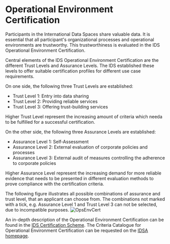 # Operational Environment Certification

Participants in the International Data Spaces share valuable data. It is essential that all participant's organizational processes and operational environments are trustworthy. This trustworthiness is evaluated in the IDS Operational Environment Certification.


Central elements of the IDS Operational Environment Certification are the different Trust Levels and Assurance Levels. The IDS established these levels to offer suitable certification profiles for different use case requirements.

On one side, the following three Trust Levels are established: 
+ Trust Level 1: Entry into data sharing
+ Trust Level 2: Providing reliable services
+ Trust Level 3: Offering trust-building services

Higher Trust Level represent the increasing amount of criteria which needa to be fulfilled for a successful certification.

On the other side, the following three Assurance Levels are established:
+ Assurance Level 1: Self-Assessment
+ Assurance Level 2: External evaluation of corporate policies and processes
+ Assurance Level 3: External audit of measures controlling the adherence to corporate policies

Higher Assurance Level represent the increasing demand for more reliable evidence that needs to be presented in different evaluation methods to prove compliance with the certification criteria. 

The following figure illustrates all possible combinations of assurance and trust level, that an applicant can choose from. The combinations not marked with a tick, e.g. Assurance Level 1 and Trust Level 3 can not be selected, due to incompatible purposes.
![OpsEnvCert](https://user-images.githubusercontent.com/99336504/156227413-097fcdca-c496-40f1-a39b-a87deb3095e0.png)

An in-depth description of the Operational Environment Certification can be found in the [IDS Certification Scheme](./CertificationScheme). The Criteria Catalogue for Operational Environment Certification can be requested on the [IDSA homepage](https://internationaldataspaces.org/publications/white-papers/).
